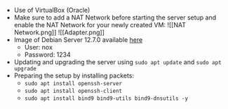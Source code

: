 - Use of VirtualBox (Oracle)
- Make sure to add a NAT Network before starting the server setup and enable the NAT Network for your newly created VM:
	![[NAT Network.png]]
	![[Adapter.png]]
- Image of Debian Server 12.7.0 available [here](https://www.debian.org/distrib/)
	- User: nox
	- Password: 1234
- Updating and upgrading the server using `sudo apt update` and `sudo apt upgrade`
- Preparing the setup by installing packets: 
	- `sudo apt install openssh-server`
	- `sudo apt install openssh-client`
	- `sudo apt install bind9 bind9-utils bind9-dnsutils -y`